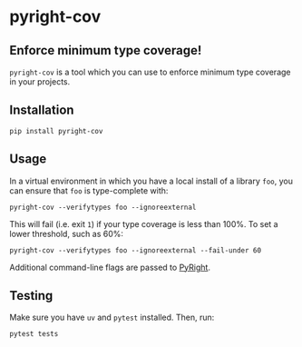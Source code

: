 # pyright-cov

## Enforce minimum type coverage!

`pyright-cov` is a tool which you can use to enforce minimum type coverage in your projects.

## Installation

```console
pip install pyright-cov
```

## Usage

In a virtual environment in which you have a local install of a library `foo`, you can
ensure that `foo` is type-complete with:

```
pyright-cov --verifytypes foo --ignoreexternal
```

This will fail (i.e. exit `1`) if your type coverage is less than 100%. To set a lower
threshold, such as 60%:

```
pyright-cov --verifytypes foo --ignoreexternal --fail-under 60
```

Additional command-line flags are passed to [PyRight](https://github.com/microsoft/pyright).

## Testing

Make sure you have `uv` and `pytest` installed. Then, run:

```
pytest tests
```

